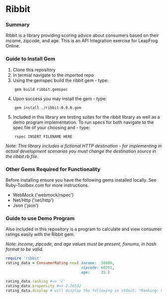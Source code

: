 # Ribbit
### Summary
Ribbit is a library providing scoring advice about consumers based on their income, zipcode, and age. This is an API Integration exercise for LeapFrog Online.

### Guide to Install Gem
1. Clone this repository
2. In termial navigate to the imported repo
3. Using the gemspec build the ribbit gem - type:
```
    gem build ribbit.gemspec
```
4. Upon success you may install the gem - type:
```
    gem install ./ribbit-0.0.0.gem
```
5. Included in this library are testing suites for the ribbit library as well as a demo program implementation. To run specs for both navigate to the spec file of your choosing and - type:
```
    rspec INSERT FILENAME HERE
```

*Note: This library includes a fictional HTTP destination - for implementing in actual development scenarios you must change the destination source in the ribbit.rb file*

### Other Gems Required for Functionality
Before installing ensure you have the following gems installed locally. See Ruby-Toolbox.com for more instructions.
 + WebMock ('webmock/rspec')
 + Net/Http ('net/http')
 + Json ('json')

### Guide to use Demo Program

Also included in this repository is a program to calculate and view  consumer ratings easily with the Ribbit gem.

*Note: income, zipcode, and age values must be present, fixnums, in hash format to be valid.*

```ruby
require 'ribbit'
rating_data = ConsumerRating.new( income:  50000,
                                  zipcode: 60201,
                                  age:     35 )

rating_data.ranking #=> 'C'
rating_data.propensity #=> 2.26532
rating_data.display # will display the following in stdout: "Ranking: C, Propensity: 2.26532"
```
